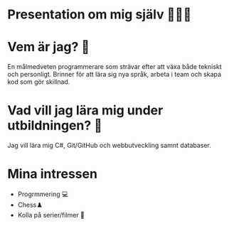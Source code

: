 # Presentation om mig själv 👩🏽‍💻

# Vem är jag? 🤔
En målmedveten programmerare som strävar efter att växa både tekniskt och personligt. Brinner för att lära sig nya språk, arbeta i team och skapa kod som gör skillnad.

# Vad vill jag lära mig under utbildningen? 🔎
Jag vill lära mig C#, Git/GitHub och webbutveckling samnt databaser.

# Mina intressen 
- Progrmmering 💻
- Chess♟️
- Kolla på serier/filmer 🍿
